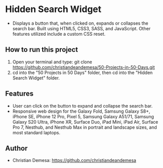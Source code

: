 # Hidden Search Widget

-   Displays a button that, when clicked on, expands or collapses the search bar. Built using HTML5, CSS3, SASS, and JavaScript. Other features utilized include a custom CSS
    reset.

## How to run this project

1. Open your terminal and type: git clone https://github.com/christiandeandemesa/50-Projects-in-50-Days.git
2. cd into the "50 Projects in 50 Days" folder, then cd into the "Hidden Search Widget" folder.

## Features

-   User can click on the button to expand and collapse the search bar.
-   Responsive web design for the Galaxy Fold, Samsung Galaxy S8+, iPhone SE, iPhone 12 Pro, Pixel 5, Samsung Galaxy A51/71, Samsung Galaxy S20 Ultra, iPhone XR, Surface
    Duo, iPad Mini, iPad Air, Surface Pro 7, Nesthub, and Nesthub Max in portrait and landscape sizes, and most standard laptops.

## Author

-   Christian Demesa: https://github.com/christiandeandemesa
